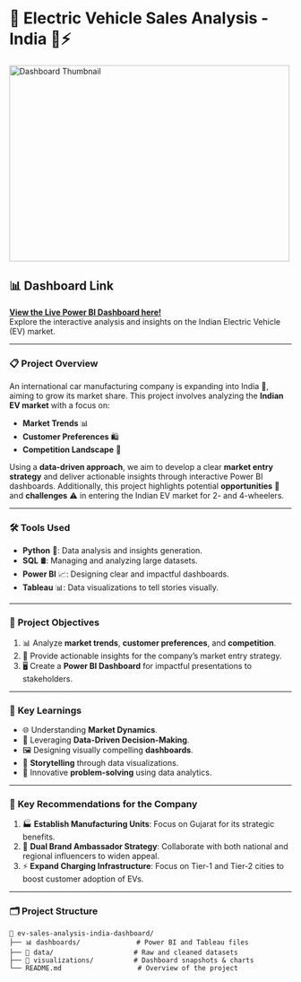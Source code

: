 # 🌟 Electric Vehicle Sales Analysis - India 🚗⚡️  
<img src="https://github.com/user-attachments/assets/9845910c-d199-40ff-b5c9-b6baa780525c" alt="Dashboard Thumbnail" width="500" height="350">

## 📊 Dashboard Link
[**View the Live Power BI Dashboard here!**](https://app.powerbi.com/view?r=eyJrIjoiMTU0ZjhlYjUtMDhmOC00ZTk5LWJlOTktZjM3M2QxMWNiMGQzIiwidCI6ImM2ZTU0OWIzLTVmNDUtNDAzMi1hYWU5LWQ0MjQ0ZGM1YjJjNCJ9&pageName=7566ded2d4a4e771cfff)  
Explore the interactive analysis and insights on the Indian Electric Vehicle (EV) market.

---

### 📋 **Project Overview**  

An international car manufacturing company is expanding into India 🚀, aiming to grow its market share. This project involves analyzing the **Indian EV market** with a focus on:  
- **Market Trends** 📊  
- **Customer Preferences** 🛍️  
- **Competition Landscape** 🏁  

Using a **data-driven approach**, we aim to develop a clear **market entry strategy** and deliver actionable insights through interactive Power BI dashboards. Additionally, this project highlights potential **opportunities** 🌟 and **challenges** ⚠️ in entering the Indian EV market for 2- and 4-wheelers.

---

### 🛠️ **Tools Used**  
- **Python** 🐍: Data analysis and insights generation.  
- **SQL** 🛢️: Managing and analyzing large datasets.  
- **Power BI** 📈: Designing clear and impactful dashboards.  
- **Tableau** 📊: Data visualizations to tell stories visually.

---

### 🎯 **Project Objectives**  
1. 📊 Analyze **market trends**, **customer preferences**, and **competition**.  
2. 🔎 Provide actionable insights for the company’s market entry strategy.  
3. 🖥️ Create a **Power BI Dashboard** for impactful presentations to stakeholders.  

---

### 🔑 **Key Learnings**  
- 🌐 Understanding **Market Dynamics**.  
- 🧠 Leveraging **Data-Driven Decision-Making**.  
- 🖼️ Designing visually compelling **dashboards**.  
- 📖 **Storytelling** through data visualizations.  
- 🎨 Innovative **problem-solving** using data analytics.  

---

### 📌 **Key Recommendations for the Company**  
1. 🏭 **Establish Manufacturing Units**: Focus on Gujarat for its strategic benefits.  
2. 🌟 **Dual Brand Ambassador Strategy**: Collaborate with both national and regional influencers to widen appeal.  
3. ⚡ **Expand Charging Infrastructure**: Focus on Tier-1 and Tier-2 cities to boost customer adoption of EVs.

---

### 🗂️ **Project Structure**  

```plaintext
📁 ev-sales-analysis-india-dashboard/
├── 📊 dashboards/              # Power BI and Tableau files 
├── 📂 data/                    # Raw and cleaned datasets
├── 📁 visualizations/          # Dashboard snapshots & charts 
└── README.md                   # Overview of the project
